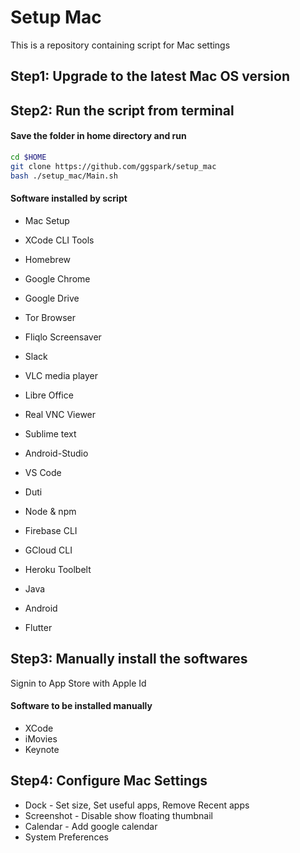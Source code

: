 # Setup Mac

This is a repository containing script for Mac settings 


## Step1: Upgrade to the latest Mac OS version

## Step2: Run the script from terminal

#### Save the folder in home directory and run

```sh
cd $HOME
git clone https://github.com/ggspark/setup_mac 
bash ./setup_mac/Main.sh
```

#### Software installed by script
* Mac Setup
* XCode CLI Tools
* Homebrew
* Google Chrome
* Google Drive
* Tor Browser
* Fliqlo Screensaver
* Slack
* VLC media player
* Libre Office
* Real VNC Viewer
* Sublime text
* Android-Studio
* VS Code

* Duti
* Node & npm
* Firebase CLI
* GCloud CLI
* Heroku Toolbelt
* Java
* Android
* Flutter


## Step3: Manually install the softwares

Signin to App Store with Apple Id

#### Software to be installed manually
* XCode
* iMovies
* Keynote

## Step4: Configure Mac Settings
* Dock - Set size, Set useful apps, Remove Recent apps
* Screenshot - Disable show floating thumbnail
* Calendar - Add google calendar
* System Preferences
